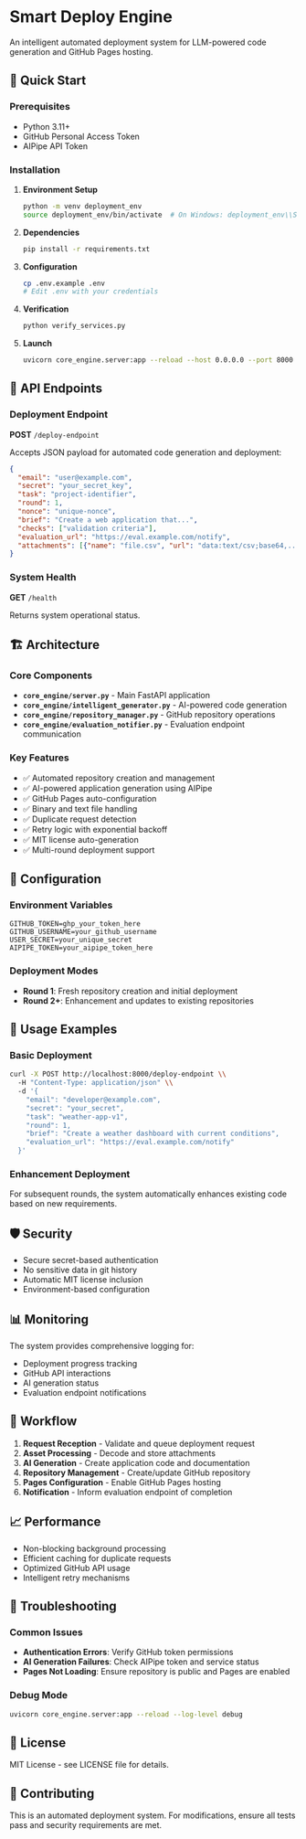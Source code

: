 # Smart Deploy Engine

An intelligent automated deployment system for LLM-powered code generation and GitHub Pages hosting.

## 🚀 Quick Start

### Prerequisites
- Python 3.11+
- GitHub Personal Access Token
- AIPipe API Token

### Installation

1. **Environment Setup**
   ```bash
   python -m venv deployment_env
   source deployment_env/bin/activate  # On Windows: deployment_env\\Scripts\\activate
   ```

2. **Dependencies**
   ```bash
   pip install -r requirements.txt
   ```

3. **Configuration**
   ```bash
   cp .env.example .env
   # Edit .env with your credentials
   ```

4. **Verification**
   ```bash
   python verify_services.py
   ```

5. **Launch**
   ```bash
   uvicorn core_engine.server:app --reload --host 0.0.0.0 --port 8000
   ```

## 📡 API Endpoints

### Deployment Endpoint
**POST** `/deploy-endpoint`

Accepts JSON payload for automated code generation and deployment:
```json
{
  "email": "user@example.com",
  "secret": "your_secret_key",
  "task": "project-identifier",
  "round": 1,
  "nonce": "unique-nonce",
  "brief": "Create a web application that...",
  "checks": ["validation criteria"],
  "evaluation_url": "https://eval.example.com/notify",
  "attachments": [{"name": "file.csv", "url": "data:text/csv;base64,..."}]
}
```

### System Health
**GET** `/health`

Returns system operational status.

## 🏗️ Architecture

### Core Components
- **`core_engine/server.py`** - Main FastAPI application
- **`core_engine/intelligent_generator.py`** - AI-powered code generation
- **`core_engine/repository_manager.py`** - GitHub repository operations
- **`core_engine/evaluation_notifier.py`** - Evaluation endpoint communication

### Key Features
- ✅ Automated repository creation and management
- ✅ AI-powered application generation using AIPipe
- ✅ GitHub Pages auto-configuration
- ✅ Binary and text file handling
- ✅ Duplicate request detection
- ✅ Retry logic with exponential backoff
- ✅ MIT license auto-generation
- ✅ Multi-round deployment support

## 🔧 Configuration

### Environment Variables
```env
GITHUB_TOKEN=ghp_your_token_here
GITHUB_USERNAME=your_github_username
USER_SECRET=your_unique_secret
AIPIPE_TOKEN=your_aipipe_token_here
```

### Deployment Modes
- **Round 1**: Fresh repository creation and initial deployment
- **Round 2+**: Enhancement and updates to existing repositories

## 📝 Usage Examples

### Basic Deployment
```bash
curl -X POST http://localhost:8000/deploy-endpoint \\
  -H "Content-Type: application/json" \\
  -d '{
    "email": "developer@example.com",
    "secret": "your_secret",
    "task": "weather-app-v1",
    "round": 1,
    "brief": "Create a weather dashboard with current conditions",
    "evaluation_url": "https://eval.example.com/notify"
  }'
```

### Enhancement Deployment
For subsequent rounds, the system automatically enhances existing code based on new requirements.

## 🛡️ Security

- Secure secret-based authentication
- No sensitive data in git history
- Automatic MIT license inclusion
- Environment-based configuration

## 📊 Monitoring

The system provides comprehensive logging for:
- Deployment progress tracking
- GitHub API interactions
- AI generation status
- Evaluation endpoint notifications

## 🔄 Workflow

1. **Request Reception** - Validate and queue deployment request
2. **Asset Processing** - Decode and store attachments
3. **AI Generation** - Create application code and documentation
4. **Repository Management** - Create/update GitHub repository
5. **Pages Configuration** - Enable GitHub Pages hosting
6. **Notification** - Inform evaluation endpoint of completion

## 📈 Performance

- Non-blocking background processing
- Efficient caching for duplicate requests
- Optimized GitHub API usage
- Intelligent retry mechanisms

## 🐛 Troubleshooting

### Common Issues
- **Authentication Errors**: Verify GitHub token permissions
- **AI Generation Failures**: Check AIPipe token and service status
- **Pages Not Loading**: Ensure repository is public and Pages are enabled

### Debug Mode
```bash
uvicorn core_engine.server:app --reload --log-level debug
```

## 📄 License

MIT License - see LICENSE file for details.

## 🤝 Contributing

This is an automated deployment system. For modifications, ensure all tests pass and security requirements are met.


